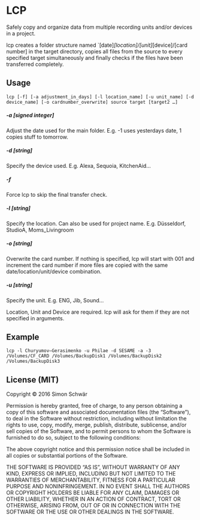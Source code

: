 # LCP

Safely copy and organize data from multiple recording units and/or devices in a project.

lcp creates a folder structure named `[date]_[location]/[unit]_[device]/[card number] in the target directory, copies all files from the source to every specified target simultaneously and finally checks if the files have been transferred completely.

## Usage

```
lcp [-f] [-a adjustment_in_days] [-l location_name] [-u unit_name] [-d device_name] [-o cardnumber_overwrite] source target [target2 …]
```

##### -a [signed integer]
Adjust the date used for the main folder. E.g. -1 uses yesterdays date, 1 copies stuff to tomorrow.

##### -d [string]
Specify the device used. E.g. Alexa, Sequoia, KitchenAid…

##### -f
Force lcp to skip the final transfer check.

##### -l [string]
Specify the location. Can also be used for project name. E.g. Düsseldorf, StudioA, Moms_Livingroom

##### -o [string]
Overwrite the card number. If nothing is specified, lcp will start with 001 and increment the card number if more files are copied with the same date/location/unit/device combination.

##### -u [string]
Specify the unit. E.g. ENG, Jib, Sound…

Location, Unit and Device are required. lcp will ask for them if they are not specified in arguments.

## Example

```
lcp -l Churyumov–Gerasimenko -u Philae -d SESAME -a -3 /Volumes/CF_CARD /Volumes/BackupDisk1 /Volumes/BackupDisk2 /Volumes/BackupDisk3
```

## License (MIT)

Copyright © 2016 Simon Schwär

Permission is hereby granted, free of charge, to any person obtaining a copy of this software and associated documentation files (the “Software”), to deal in the Software without restriction, including without limitation the rights to use, copy, modify, merge, publish, distribute, sublicense, and/or sell copies of the Software, and to permit persons to whom the Software is furnished to do so, subject to the following conditions:

The above copyright notice and this permission notice shall be included in all copies or substantial portions of the Software.

THE SOFTWARE IS PROVIDED “AS IS”, WITHOUT WARRANTY OF ANY KIND, EXPRESS OR IMPLIED, INCLUDING BUT NOT LIMITED TO THE WARRANTIES OF MERCHANTABILITY, FITNESS FOR A PARTICULAR PURPOSE AND NONINFRINGEMENT. IN NO EVENT SHALL THE AUTHORS OR COPYRIGHT HOLDERS BE LIABLE FOR ANY CLAIM, DAMAGES OR OTHER LIABILITY, WHETHER IN AN ACTION OF CONTRACT, TORT OR OTHERWISE, ARISING FROM, OUT OF OR IN CONNECTION WITH THE SOFTWARE OR THE USE OR OTHER DEALINGS IN THE SOFTWARE.
